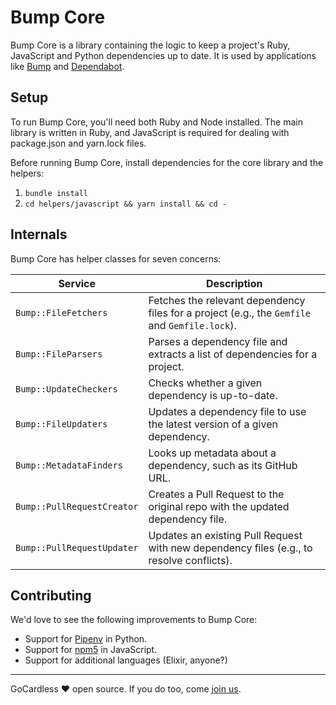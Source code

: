 # Bump Core

Bump Core is a library containing the logic to keep a project's Ruby,
JavaScript and Python dependencies up to date. It is used by applications
like [Bump](https://github.com/gocardless/bump) and
[Dependabot](https://dependabot.com).

## Setup

To run Bump Core, you'll need both Ruby and Node installed. The main library is
written in Ruby, and JavaScript is required for dealing with package.json and
yarn.lock files.

Before running Bump Core, install dependencies for the core library and the
helpers:

1. `bundle install`
2. `cd helpers/javascript && yarn install && cd -`

## Internals

Bump Core has helper classes for seven concerns:

| Service                    | Description                                                                                   |
|----------------------------|-----------------------------------------------------------------------------------------------|
| `Bump::FileFetchers`       | Fetches the relevant dependency files for a project (e.g., the `Gemfile` and `Gemfile.lock`). |
| `Bump::FileParsers`        | Parses a dependency file and extracts a list of dependencies for a project.                   |
| `Bump::UpdateCheckers`     | Checks whether a given dependency is up-to-date.                                              |
| `Bump::FileUpdaters`       | Updates a dependency file to use the latest version of a given dependency.                    |
| `Bump::MetadataFinders`    | Looks up metadata about a dependency, such as its GitHub URL.                                 |
| `Bump::PullRequestCreator` | Creates a Pull Request to the original repo with the updated dependency file.                 |
| `Bump::PullRequestUpdater` | Updates an existing Pull Request with new dependency files (e.g., to resolve conflicts).      |

## Contributing

We'd love to see the following improvements to Bump Core:

- Support for [Pipenv](https://github.com/kennethreitz/pipenv) in Python.
- Support for [npm5](https://www.npmjs.com/package/npm5) in JavaScript.
- Support for additional languages (Elixir, anyone?)

---

GoCardless ♥ open source. If you do too, come [join us](https://gocardless.com/about/jobs/software-engineer/).

